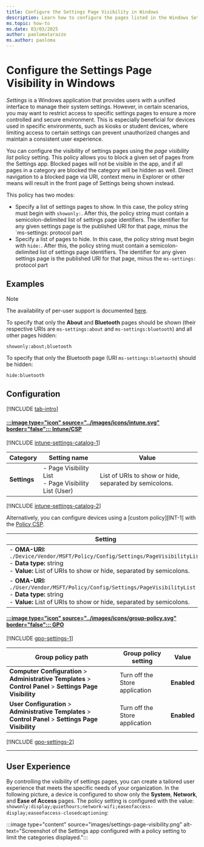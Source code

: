 ```yaml
---
title: Configure the Settings Page Visibility in Windows
description: Learn how to configure the pages listed in the Windows Settings app.
ms.topic: how-to
ms.date: 03/03/2025
author: paolomatarazzo
ms.author: paoloma
---
```


# Configure the Settings Page Visibility in Windows

*Settings* is a Windows application that provides users with a unified interface to manage their system settings. However, in certain scenarios, you may want to restrict access to specific settings pages to ensure a more controlled and secure environment. This is especially beneficial for devices used in specific environments, such as kiosks or student devices, where limiting access to certain settings can prevent unauthorized changes and maintain a consistent user experience.

You can configure the visibility of settings pages using the *page visibility list* policy setting. This policy allows you to block a given set of pages from the Settings app. Blocked pages will not be visible in the app, and if all pages in a category are blocked the category will be hidden as well. Direct navigation to a blocked page via URI, context menu in Explorer or other means will result in the front page of Settings being shown instead.

This policy has two modes:

- Specify a list of settings pages to show. In this case, the policy string must begin with `showonly:`. After this, the policy string must contain a semicolon-delimited list of settings page identifiers. The identifier for any given settings page is the published URI for that page, minus the `ms-settings: protocol part
- Specify a list of pages to hide. In this case, the policy string must begin with `hide:`. After this, the policy string must contain a semicolon-delimited list of settings page identifiers. The identifier for any given settings page is the published URI for that page, minus the `ms-settings:` protocol part

## Examples

> [!NOTE]
> The availability of per-user support is documented [here](https://go.microsoft.com/fwlink/?linkid=2102995).

To specify that only the **About** and **Bluetooth** pages should be shown (their respective URIs are `ms-settings:about` and `ms-settings:bluetooth`) and all other pages hidden:

`showonly:about;bluetooth`

To specify that only the Bluetooth page (URI `ms-settings:bluetooth`) should be hidden:

`hide:bluetooth`

## Configuration

[!INCLUDE [tab-intro](../../../includes/configure/tab-intro.md)]

#### [:::image type="icon" source="../images/icons/intune.svg" border="false"::: **Intune/CSP**](#tab/intune)

[!INCLUDE [intune-settings-catalog-1](../../../includes/configure/intune-settings-catalog-1.md)]

| Category | Setting name | Value |
|--|--|--|
| **Settings** | - Page Visibility List<br>- Page Visibility List (User)| List of URIs to show or hide, separated by semicolons.|

[!INCLUDE [intune-settings-catalog-2](../../../includes/configure/intune-settings-catalog-2.md)]

Alternatively, you can configure devices using a [custom policy][INT-1] with the [Policy CSP](/windows/client-management/mdm/policy-csp-settings#pagevisibilitylist).

| Setting |
|--|
|- **OMA-URI:** `./Device/Vendor/MSFT/Policy/Config/Settings/PageVisibilityList`<br>- **Data type:** string<br>- **Value:** List of URIs to show or hide, separated by semicolons.|
|- **OMA-URI:** `./User/Vendor/MSFT/Policy/Config/Settings/PageVisibilityList`<br>- **Data type:** string<br>- **Value:** List of URIs to show or hide, separated by semicolons.|

#### [:::image type="icon" source="../images/icons/group-policy.svg" border="false"::: **GPO**](#tab/gpo)

[!INCLUDE [gpo-settings-1](../../../includes/configure/gpo-settings-1.md)]

| Group policy path | Group policy setting | Value |
| - | - | - |
| **Computer Configuration** > **Administrative Templates** > **Control Panel** > **Settings Page Visibility** | Turn off the Store application| **Enabled**|
| **User Configuration** > **Administrative Templates** > **Control Panel** > **Settings Page Visibility** | Turn off the Store application| **Enabled**|

[!INCLUDE [gpo-settings-2](../../../includes/configure/gpo-settings-2.md)]

---

## User Experience

By controlling the visibility of settings pages, you can create a tailored user experience that meets the specific needs of your organization. In the following picture, a device is configured to show only the **System**, **Network**, and **Ease of Access** pages. The policy setting is configured with the value: `showonly:display;quiethours;network-wifi;easeofaccess-display;easeofaccess-closedcaptioning`:

:::image type="content" source="images/settings-page-visibility.png" alt-text="Screenshot of the Settings app configured with a policy setting to limit the categories displayed.":::
